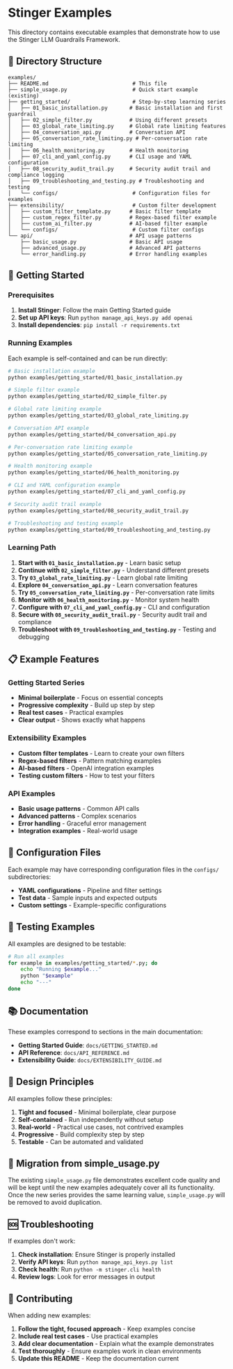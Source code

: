 # Stinger Examples

This directory contains executable examples that demonstrate how to use the Stinger LLM Guardrails Framework.

## 📁 Directory Structure

```
examples/
├── README.md                           # This file
├── simple_usage.py                     # Quick start example (existing)
├── getting_started/                    # Step-by-step learning series
│   ├── 01_basic_installation.py       # Basic installation and first guardrail
│   ├── 02_simple_filter.py            # Using different presets
│   ├── 03_global_rate_limiting.py     # Global rate limiting features
│   ├── 04_conversation_api.py         # Conversation API
│   ├── 05_conversation_rate_limiting.py # Per-conversation rate limiting
│   ├── 06_health_monitoring.py        # Health monitoring
│   ├── 07_cli_and_yaml_config.py      # CLI usage and YAML configuration
│   ├── 08_security_audit_trail.py     # Security audit trail and compliance logging
│   ├── 09_troubleshooting_and_testing.py # Troubleshooting and testing
│   └── configs/                        # Configuration files for examples
├── extensibility/                      # Custom filter development
│   ├── custom_filter_template.py      # Basic filter template
│   ├── custom_regex_filter.py         # Regex-based filter example
│   ├── custom_ai_filter.py            # AI-based filter example
│   └── configs/                        # Custom filter configs
└── api/                               # API usage patterns
    ├── basic_usage.py                 # Basic API usage
    ├── advanced_usage.py              # Advanced API patterns
    └── error_handling.py              # Error handling examples
```

## 🚀 Getting Started

### Prerequisites

1. **Install Stinger**: Follow the main Getting Started guide
2. **Set up API keys**: Run `python manage_api_keys.py add openai`
3. **Install dependencies**: `pip install -r requirements.txt`

### Running Examples

Each example is self-contained and can be run directly:

```bash
# Basic installation example
python examples/getting_started/01_basic_installation.py

# Simple filter example
python examples/getting_started/02_simple_filter.py

# Global rate limiting example
python examples/getting_started/03_global_rate_limiting.py

# Conversation API example
python examples/getting_started/04_conversation_api.py

# Per-conversation rate limiting example
python examples/getting_started/05_conversation_rate_limiting.py

# Health monitoring example
python examples/getting_started/06_health_monitoring.py

# CLI and YAML configuration example
python examples/getting_started/07_cli_and_yaml_config.py

# Security audit trail example
python examples/getting_started/08_security_audit_trail.py

# Troubleshooting and testing example
python examples/getting_started/09_troubleshooting_and_testing.py
```

### Learning Path

1. **Start with `01_basic_installation.py`** - Learn basic setup
2. **Continue with `02_simple_filter.py`** - Understand different presets
3. **Try `03_global_rate_limiting.py`** - Learn global rate limiting
4. **Explore `04_conversation_api.py`** - Learn conversation features
5. **Try `05_conversation_rate_limiting.py`** - Per-conversation rate limits
6. **Monitor with `06_health_monitoring.py`** - Monitor system health
7. **Configure with `07_cli_and_yaml_config.py`** - CLI and configuration
8. **Secure with `08_security_audit_trail.py`** - Security audit trail and compliance
9. **Troubleshoot with `09_troubleshooting_and_testing.py`** - Testing and debugging

## 📋 Example Features

### Getting Started Series
- **Minimal boilerplate** - Focus on essential concepts
- **Progressive complexity** - Build up step by step
- **Real test cases** - Practical examples
- **Clear output** - Shows exactly what happens

### Extensibility Examples
- **Custom filter templates** - Learn to create your own filters
- **Regex-based filters** - Pattern matching examples
- **AI-based filters** - OpenAI integration examples
- **Testing custom filters** - How to test your filters

### API Examples
- **Basic usage patterns** - Common API calls
- **Advanced patterns** - Complex scenarios
- **Error handling** - Graceful error management
- **Integration examples** - Real-world usage

## 🔧 Configuration Files

Each example may have corresponding configuration files in the `configs/` subdirectories:

- **YAML configurations** - Pipeline and filter settings
- **Test data** - Sample inputs and expected outputs
- **Custom settings** - Example-specific configurations

## 🧪 Testing Examples

All examples are designed to be testable:

```bash
# Run all examples
for example in examples/getting_started/*.py; do
    echo "Running $example..."
    python "$example"
    echo "---"
done
```

## 📚 Documentation

These examples correspond to sections in the main documentation:

- **Getting Started Guide**: `docs/GETTING_STARTED.md`
- **API Reference**: `docs/API_REFERENCE.md`
- **Extensibility Guide**: `docs/EXTENSIBILITY_GUIDE.md`

## 🎯 Design Principles

All examples follow these principles:

1. **Tight and focused** - Minimal boilerplate, clear purpose
2. **Self-contained** - Run independently without setup
3. **Real-world** - Practical use cases, not contrived examples
4. **Progressive** - Build complexity step by step
5. **Testable** - Can be automated and validated

## 🔄 Migration from simple_usage.py

The existing `simple_usage.py` file demonstrates excellent code quality and will be kept until the new examples adequately cover all its functionality. Once the new series provides the same learning value, `simple_usage.py` will be removed to avoid duplication.

## 🆘 Troubleshooting

If examples don't work:

1. **Check installation**: Ensure Stinger is properly installed
2. **Verify API keys**: Run `python manage_api_keys.py list`
3. **Check health**: Run `python -m stinger.cli health`
4. **Review logs**: Look for error messages in output

## 🤝 Contributing

When adding new examples:

1. **Follow the tight, focused approach** - Keep examples concise
2. **Include real test cases** - Use practical examples
3. **Add clear documentation** - Explain what the example demonstrates
4. **Test thoroughly** - Ensure examples work in clean environments
5. **Update this README** - Keep the documentation current 